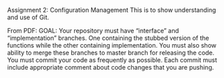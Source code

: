Assignment 2: Configuration Management
This is to show understanding and use of Git.

From PDF:
  GOAL:
  Your repository must have “interface” and “implementation” branches. One containing
  the stubbed version of the functions while the other containing implementation. You
  must also show ability to merge these branches to master branch for releasing the code.
  You must commit your code as frequently as possible. Each commit must include
  appropriate comment about code changes that you are pushing.
